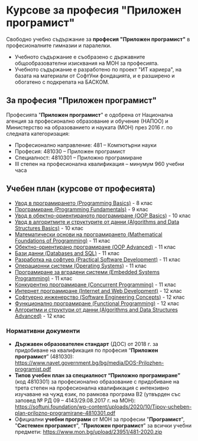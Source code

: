 # Курсове за професия "Приложен програмист"

Свободно учебно съдържание за **професия "Приложен програмист"** в професионалните гимназии и паралелки.
 - Учебното съдържание е съобразено с държавните общообразователни изисквания на МОН за професията.
 - Учебното съдържание е разработено по проект "ИТ кариера", на базата на материали от СофтУни фондацията, и е разширено и обогатено с подкрепата на БАСКОМ.

## За професия "Приложен програмист"

Професията "**Приложен програмист**" е одобрена от Национална агенция за професионално образование и обучение (НАПОО) и Министерство на образованието и науката (МОН) през 2016 г. по следната категоризация:
 - Професионално направление: 481 – Компютърни науки
 - Професия: 481030 – Приложен програмист
 - Специалност: 4810301 – Приложно програмиране
 - III степен на професионална квалификация – минумум 960 учебни часа
 
## Учебен план (курсове от професията)
 - [Увод в програмирането (Programming Basics)](https://github.com/BG-IT-Edu/School-Programming/tree/main/Courses/Applied-Programmer/Programming-Basics) - 8 клас
 - [Програмиране (Programming Fundamentals)](https://github.com/BG-IT-Edu/School-Programming/tree/main/Courses/Applied-Programmer/Programming-Fundamentals) - 9 клас
 - [Увод в обектно-ориентираното програмиране (OOP Basics)](https://github.com/BG-IT-Edu/School-Programming/tree/main/Courses/Applied-Programmer/OOP-Basics) - 10 клас
 - [Увод в алгоритмите и структурите от данни (Algorithms and Data Structures Basics)](https://github.com/BG-IT-Edu/School-Programming/tree/main/Courses/Applied-Programmer/Algo-and-Data-Structures-Basics) - 10 клас
 - [Математически основи на програмирането (Mathematical Foundations of Programming)](https://github.com/BG-IT-Edu/School-Programming/tree/main/Courses/Applied-Programmer/Math-Foundations-of-Programming) - 11 клас
 - [Обектно-ориентирано програмиране (OOP Advanced)](https://github.com/BG-IT-Edu/School-Programming/tree/main/Courses/Applied-Programmer/OOP-Advanced) - 11 клас
 - [Бази данни (Databases and SQL)](https://github.com/BG-IT-Edu/School-Programming/tree/main/Courses/Applied-Programmer/Databases-and-SQL) - 11 клас
 - [Разработка на софтуер (Practical Software Development)](https://github.com/BG-IT-Edu/School-Programming/tree/main/Courses/Applied-Programmer/Practical-Software-Development) - 11 клас
 - [Операционни системи (Operating Systems)](https://github.com/BG-IT-Edu/School-Programming/tree/main/Courses/Applied-Programmer/Operating-Systems) - 11 клас
 - [Програмиране за вградени системи (Embedded Systems Programming)](https://github.com/BG-IT-Edu/School-Programming/tree/main/Courses/Applied-Programmer/Embedded-Systems-Programming) - 11 клас
 - [Конкурентно програмиране (Concurrent Programming)](https://github.com/BG-IT-Edu/School-Programming/tree/main/Courses/Applied-Programmer/Concurrrent-Programming) - 11 клас
 - [Интернет програмиране (Internet and Web Development)](https://github.com/BG-IT-Edu/School-Programming/tree/main/Courses/Applied-Programmer/Internet-and-Web-Development) - 12 клас
 - [Софтуерно инженерство (Software Engineering Concepts)](https://github.com/BG-IT-Edu/School-Programming/tree/main/Courses/Applied-Programmer/Software-Engineering-Concepts) - 12 клас
 - [Функционално програмиране (Functional Programming)](https://github.com/BG-IT-Edu/School-Programming/tree/main/Courses/Applied-Programmer/Functional-Programming-Haskell) - 12 клас
 - [Алгоритми и структури от данни (Algorithms and Data Structures Advanced)](https://github.com/BG-IT-Edu/School-Programming/tree/main/Courses/Applied-Programmer/Algo-and-Data-Structures-Advanced) - 12 клас

### Нормативни документи
 - **Държавен образователен стандарт** (ДОС) от 2018 г. за придобиване на квалификация по професия “**Приложен програмист**” (481030): https://www.navet.government.bg/bg/media/DOS-Prilozhen-programist.pdf
 - **Типов учебен план за специалност “Приложно програмиране”** (код 4810301) за професионално образование с придобиване на трета степен на професионална квалификация с интензивно изучаване на чужд език, по рамкова програма B2 (утвърден със заповед № РД 09 – 4143/29.08.2017 г. на МОН): https://softuni.foundation/wp-content/uploads/2020/10/Tipov-ucheben-plan-prilozno-programirane-4810301.pdf
  - Официални **учебни програми** от МОН за професии "**Програмист**", "**Системен програмист**", "**Приложен програмист**" за всички учебни предмети: https://www.mon.bg/upload/23951/481-2020.zip
